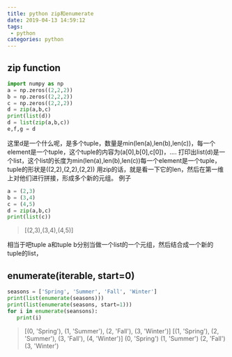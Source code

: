 ```yaml
---
title: python zip和enumerate
date: 2019-04-13 14:59:12
tags:
 - python
categories: python
---
```


## zip function
``` python
import numpy as np
a = np.zeros((2,2,2))
b = np.zeros((2,2,2))
c = np.zeros((2,2,2))
d = zip(a,b,c)   
print(list(d))        
d = list(zip(a,b,c))
e,f,g = d
```
这里d是一个什么呢，是多个tuple，数量是min(len(a),len(b),len(c))，每一个element是一个tuple，这个tuple的内容为(a[0],b[0],c[0])，....
打印出list(d)是一个list，这个list的长度为min(len(a),len(b),len(c))每一个element是一个tuple，tuple的形状是((2,2),(2,2),(2,2))
用zip的话，就是看一下它的len，然后在第一维上对他们进行拼接，形成多个新的元组。
例子
``` python
a = (2,3)
b = (3,4)
c = (4,5)
d = zip(a,b,c)
print(list(c))
```
> [(2,3),(3,4),(4,5)]    

相当于吧tuple a和tuple b分别当做一个list的一个元组，然后结合成一个新的tuple的list，

## enumerate(iterable, start=0)
``` python
seasons = ['Spring', 'Summer', 'Fall', 'Winter']
print(list(enumerate(seasons)))
print(list(enumerate(seasons, start=1)))
for i in enumerate(seansons):
   print(i)
```
> [(0, 'Spring'), (1, 'Summer'), (2, 'Fall'), (3, 'Winter')]
[(1, 'Spring'), (2, 'Summer'), (3, 'Fall'), (4, 'Winter')]
(0, 'Spring')
(1, 'Summer')
(2, 'Fall')
(3, 'Winter')


